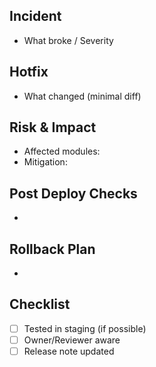 ## Incident
- What broke / Severity

## Hotfix
- What changed (minimal diff)

## Risk & Impact
- Affected modules:
- Mitigation:

## Post Deploy Checks
- 

## Rollback Plan
- 

## Checklist
- [ ] Tested in staging (if possible)
- [ ] Owner/Reviewer aware
- [ ] Release note updated
